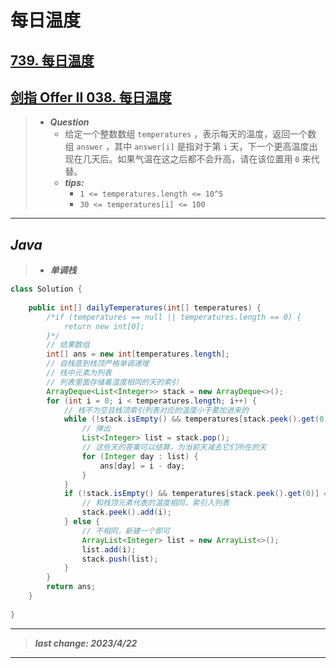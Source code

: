 # 每日温度

## [739. 每日温度](https://leetcode.cn/problems/daily-temperatures/)

## [剑指 Offer II 038. 每日温度](https://leetcode.cn/problems/iIQa4I/)

> - ***Question***
>   - 给定一个整数数组 `temperatures` ，表示每天的温度，返回一个数组 `answer` ，其中 `answer[i]` 是指对于第 `i` 天，下一个更高温度出现在几天后。如果气温在这之后都不会升高，请在该位置用 `0` 来代替。
>   - ***tips:***
>     - `1 <= temperatures.length <= 10^5`
>     - `30 <= temperatures[i] <= 100`

---

## *Java*

> - ***单调栈***

```java
class Solution {
    
    public int[] dailyTemperatures(int[] temperatures) {
        /*if (temperatures == null || temperatures.length == 0) {
            return new int[0];
        }*/
        // 结果数组
        int[] ans = new int[temperatures.length];
        // 自栈底到栈顶严格单调递增
        // 栈中元素为列表
        // 列表里面存储着温度相同的天的索引
        ArrayDeque<List<Integer>> stack = new ArrayDeque<>();
        for (int i = 0; i < temperatures.length; i++) {
            // 栈不为空且栈顶索引列表对应的温度小于要加进来的
            while (!stack.isEmpty() && temperatures[stack.peek().get(0)] < temperatures[i]) {
                // 弹出
                List<Integer> list = stack.pop();
                // 这些天的答案可以结算，为当前天减去它们所在的天
                for (Integer day : list) {
                    ans[day] = i - day;
                }
            }
            if (!stack.isEmpty() && temperatures[stack.peek().get(0)] == temperatures[i]) {
                // 和栈顶元素代表的温度相同，索引入列表
                stack.peek().add(i);
            } else {
                // 不相同，新建一个即可
                ArrayList<Integer> list = new ArrayList<>();
                list.add(i);
                stack.push(list);
            }
        }
        return ans;
    }
    
}
```

---

> ***last change: 2023/4/22***

---
